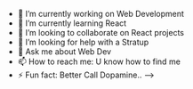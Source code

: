 - 🔭 I’m currently working on Web Development
- 🌱 I’m currently learning  React
- 👯 I’m looking to collaborate on React projects
- 🤔 I’m looking for help with a Stratup
- 💬 Ask me about  Web Dev
- 📫 How to reach me: U know how to find me
- ⚡ Fun fact: Better Call Dopamine..
-->

